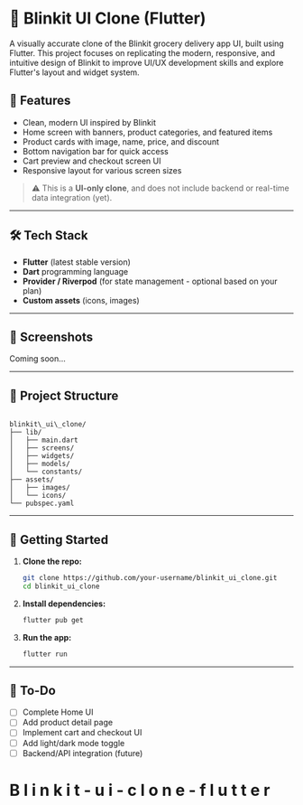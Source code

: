 
# 🛒 Blinkit UI Clone (Flutter)

A visually accurate clone of the Blinkit grocery delivery app UI, built using Flutter. This project focuses on replicating the modern, responsive, and intuitive design of Blinkit to improve UI/UX development skills and explore Flutter's layout and widget system.

## 🚀 Features

- Clean, modern UI inspired by Blinkit
- Home screen with banners, product categories, and featured items
- Product cards with image, name, price, and discount
- Bottom navigation bar for quick access
- Cart preview and checkout screen UI
- Responsive layout for various screen sizes

> ⚠️ This is a **UI-only clone**, and does not include backend or real-time data integration (yet).

---

## 🛠️ Tech Stack

- **Flutter** (latest stable version)
- **Dart** programming language
- **Provider / Riverpod** (for state management - optional based on your plan)
- **Custom assets** (icons, images)

---

## 📸 Screenshots

Coming soon...

---

## 📂 Project Structure

```

blinkit\_ui\_clone/
├── lib/
│   ├── main.dart
│   ├── screens/
│   ├── widgets/
│   ├── models/
│   └── constants/
├── assets/
│   ├── images/
│   └── icons/
└── pubspec.yaml

````

---

## 🧪 Getting Started

1. **Clone the repo:**

   ```bash
   git clone https://github.com/your-username/blinkit_ui_clone.git
   cd blinkit_ui_clone
   ```

2. **Install dependencies:**

   ```bash
   flutter pub get
   ```

3. **Run the app:**

   ```bash
   flutter run
   ```

---

## 🔄 To-Do

* [ ] Complete Home UI
* [ ] Add product detail page
* [ ] Implement cart and checkout UI
* [ ] Add light/dark mode toggle
* [ ] Backend/API integration (future)

#   B l i n k i t - u i - c l o n e - f l u t t e r 
 
 
